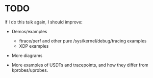 # TODO

If I do this talk again, I should improve:

- Demos/examples
  - ftrace/perf and other pure /sys/kernel/debug/tracing examples
  - XDP examples

- More diagrams

- More examples of USDTs and tracepoints, and how they differ from
  kprobes/uprobes.
